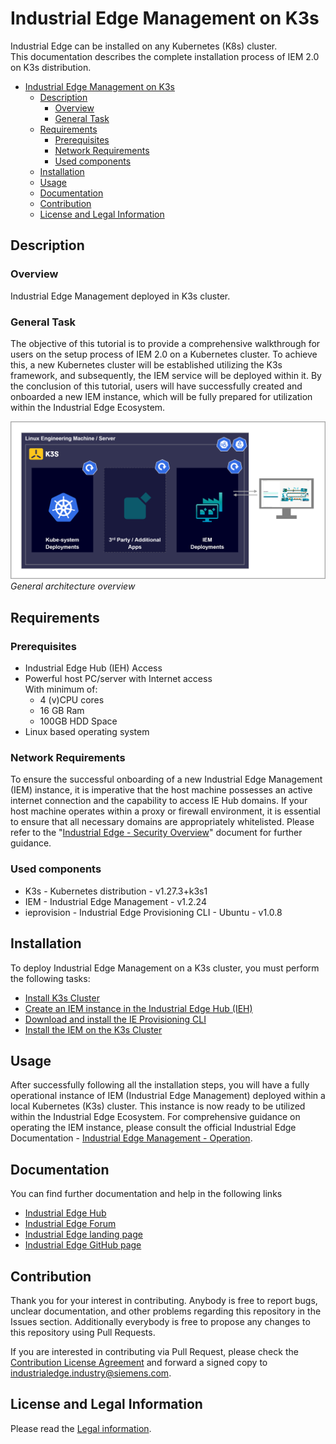 # Industrial Edge Management on K3s 

Industrial Edge can be installed on any Kubernetes (K8s) cluster.  
This documentation describes the complete installation process of IEM 2.0 on K3s distribution.

- [Industrial Edge Management on K3s](#industrial-edge-management-on-k3s)
  - [Description](#description)
    - [Overview](#overview)
    - [General Task](#general-task)
  - [Requirements](#requirements)
    - [Prerequisites](#prerequisites)
    - [Network Requirements](#network-requirements)
    - [Used components](#used-components)
  - [Installation](#installation)
  - [Usage](#usage)
  - [Documentation](#documentation)
  - [Contribution](#contribution)
  - [License and Legal Information](#license-and-legal-information)
    
## Description

### Overview
Industrial Edge Management deployed in K3s cluster.

### General Task
The objective of this tutorial is to provide a comprehensive walkthrough for users on the setup process of IEM 2.0 on a Kubernetes cluster. To achieve this, a new Kubernetes cluster will be established utilizing the K3s framework, and subsequently, the IEM service will be deployed within it. By the conclusion of this tutorial, users will have successfully created and onboarded a new IEM instance, which will be fully prepared for utilization within the Industrial Edge Ecosystem.

![General architecture overview](docs/graphics/architecture-overview.png)
*General architecture overview*
## Requirements
### Prerequisites
* Industrial Edge Hub (IEH) Access
* Powerful host PC/server with Internet access  
  With minimum of:
    * 4 (v)CPU cores
    * 16 GB Ram
    * 100GB HDD Space
* Linux based operating system

### Network Requirements
To ensure the successful onboarding of a new Industrial Edge Management (IEM) instance, it is imperative that the host machine possesses an active internet connection and the capability to access IE Hub domains. If your host machine operates within a proxy or firewall environment, it is essential to ensure that all necessary domains are appropriately whitelisted. Please refer to the "[Industrial Edge - Security Overview](https://support.industry.siemens.com/cs/us/en/view/109814450)" document for further guidance.
### Used components
* K3s - Kubernetes distribution - v1.27.3+k3s1
* IEM - Industrial Edge Management - v1.2.24
* ieprovision - Industrial Edge Provisioning CLI - Ubuntu - v1.0.8

## Installation
To deploy Industrial Edge Management on a K3s cluster, you must perform the following tasks:
* [Install K3s Cluster](/docs/Installation.md)
* [Create an IEM instance in the Industrial Edge Hub (IEH)](/docs/Deployment.md#create-an-iem-instance-in-the-industrial-edge-hub)
* [Download and install the IE Provisioning CLI](/docs/Deployment.md#download-nad-install-the-ie-provisioning-cli)
* [Install the IEM on the K3s Cluster](/docs/Deployment.md#install-the-iem)


<!-- [Build application](docs/Installation.md#build-application) -->

## Usage
After successfully following all the installation steps, you will have a fully operational instance of IEM (Industrial Edge Management) deployed within a local Kubernetes (K3s) cluster. This instance is now ready to be utilized within the Industrial Edge Ecosystem. For comprehensive guidance on operating the IEM instance, please consult the official Industrial Edge Documentation - [Industrial Edge Management - Operation](https://docs.eu1.edge.siemens.cloud/get_started_and_operate/industrial_edge_management/operation/maintenance_ui/overview.html). 

## Documentation
You can find further documentation and help in the following links

* [Industrial Edge Hub](https://iehub.eu1.edge.siemens.cloud/#/documentation)
* [Industrial Edge Forum](https://www.siemens.com/industrial-edge-forum)
* [Industrial Edge landing page](https://new.siemens.com/global/en/products/automation/topic-areas/industrial-edge/simatic-edge.html)
* [Industrial Edge GitHub page](https://github.com/industrial-edge)

## Contribution

Thank you for your interest in contributing. Anybody is free to report bugs, unclear documentation, and other problems regarding this repository in the Issues section.
Additionally everybody is free to propose any changes to this repository using Pull Requests.

If you are interested in contributing via Pull Request, please check the [Contribution License Agreement](Siemens_CLA_1.1.pdf) and forward a signed copy to [industrialedge.industry@siemens.com](mailto:industrialedge.industry@siemens.com?subject=CLA%20Agreement%20Industrial-Edge).

## License and Legal Information

Please read the [Legal information](LICENSE.txt).